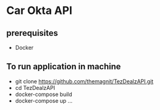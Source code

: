# Car Okta API

## prerequisites
- Docker

## To run application in machine
 - git clone https://github.com/themagnit/TezDealzAPI.git
 - cd TezDealzAPI
 - docker-compose build
 - docker-compose up
...
